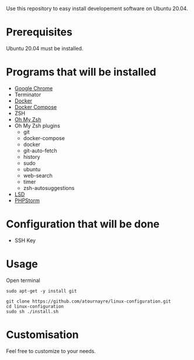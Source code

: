 Use this repository to easy install developement software on Ubuntu 20.04.

# Prerequisites
Ubuntu 20.04 must be installed.

# Programs that will be installed

- [Google Chrome](https://doc.ubuntu-fr.org/google_chrome)
- Terminator
- [Docker](https://docs.docker.com/engine/install/ubuntu/)
- [Docker Compose](https://docs.docker.com/compose/install/)
- ZSH
- [Oh My Zsh](https://ohmyz.sh/)
- Oh My Zsh plugins
  - git
  - docker-compose
  - docker
  - git-auto-fetch
  - history
  - sudo
  - ubuntu
  - web-search
  - timer
  - zsh-autosuggestions
- [LSD](https://github.com/Peltoche/lsd)
- [PHPStorm](https://www.jetbrains.com/fr-fr/phpstorm/download/#section=linux)

# Configuration that will be done

- SSH Key

# Usage
Open terminal
```
sudo apt-get -y install git

git clone https://github.com/atournayre/linux-configuration.git
cd linux-configuration
sudo sh ./install.sh
```

# Customisation
Feel free to customize to your needs.